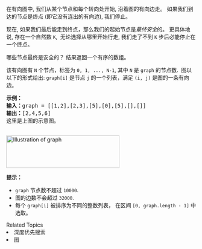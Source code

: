 <p>在有向图中, 我们从某个节点和每个转向处开始, 沿着图的有向边走。 如果我们到达的节点是终点 (即它没有连出的有向边), 我们停止。</p>

<p>现在, 如果我们最后能走到终点，那么我们的起始节点是<em>最终安全</em>的。 更具体地说, 存在一个自然数 <code>K</code>,&nbsp; 无论选择从哪里开始行走, 我们走了不到 <code>K</code> 步后必能停止在一个终点。</p>

<p>哪些节点最终是安全的？ 结果返回一个有序的数组。</p>

<p>该有向图有 <code>N</code> 个节点，标签为 <code>0, 1, ..., N-1</code>, 其中 <code>N</code> 是&nbsp;<code>graph</code>&nbsp;的节点数.&nbsp; 图以以下的形式给出: <code>graph[i]</code> 是节点 <code>j</code> 的一个列表，满足 <code>(i, j)</code> 是图的一条有向边。</p>

<pre>
<strong>示例：</strong>
<strong>输入：</strong>graph = [[1,2],[2,3],[5],[0],[5],[],[]]
<strong>输出：</strong>[2,4,5,6]
这里是上图的示意图。

</pre>

<p><img alt="Illustration of graph" src="https://s3-lc-upload.s3.amazonaws.com/uploads/2018/03/17/picture1.png" style="height:86px; width:300px" /></p>

<p><strong>提示：</strong></p>

<ul>
	<li><code>graph</code> 节点数不超过 <code>10000</code>.</li>
	<li>图的边数不会超过 <code>32000</code>.</li>
	<li>每个 <code>graph[i]</code> 被排序为不同的整数列表， 在区间 <code>[0, graph.length - 1]</code>&nbsp;中选取。</li>
</ul>
<div><div>Related Topics</div><div><li>深度优先搜索</li><li>图</li></div></div>